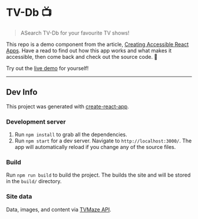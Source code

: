 # TV-Db 📺

> ASearch TV-Db for your favourite TV shows!

This repo is a demo component from the article, [Creating Accessible React Apps](https://medium.com/@svinkle/creating-accessible-react-apps-38dc1c2775cf). Have a read to find out how this app works and what makes it accessible, then come back and check out the source code. 🙂

Try out the [live demo](https://tv-db.net/) for yourself!

---

## Dev Info

This project was generated with [create-react-app](https://github.com/facebookincubator/create-react-app).

### Development server

1. Run `npm install` to grab all the dependencies.
2. Run `npm start` for a dev server. Navigate to `http://localhost:3000/`. The app will automatically reload if you change any of the source files.

### Build

Run `npm run build` to build the project. The builds the site and will be stored in the `build/` directory.

### Site data

Data, images, and content via [TVMaze API](https://tvmaze.com/api).
